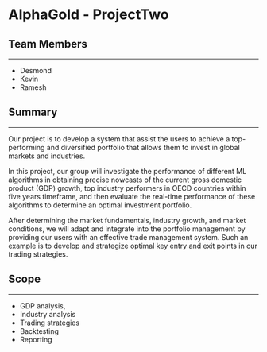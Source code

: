 # **AlphaGold** - ProjectTwo

## Team Members
---

* Desmond
* Kevin
* Ramesh

## Summary
---
Our project is to develop a system that assist the users to achieve a top-performing and diversified portfolio that allows them to invest in global markets and industries.

In this project, our group will investigate the performance of different ML algorithms in obtaining precise nowcasts of the current gross domestic product (GDP) growth, top industry performers in OECD countries within five years timeframe, and then evaluate the real-time performance of these algorithms to determine an optimal investment portfolio.  

After determining the market fundamentals, industry growth, and market conditions, we will adapt and integrate into the portfolio management by providing our users with an effective trade management system. Such an example is to develop and strategize optimal key entry and exit points in our trading strategies.   

## Scope
---

* GDP analysis, 
* Industry analysis
* Trading strategies 
* Backtesting 
* Reporting



